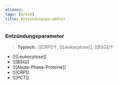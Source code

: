 ```yaml
---
aliases: 
tags: [m/m18]
title: Entzündungsparameter
---
```

### Entzündungsparameter
> **Typisch**:: [[CRP]]↑, [[Leukocytose]], [[BSG]]↑ 

- ![[Leukocytose]]
- ![[BSG]]
- ![[Akute-Phase-Proteine]]
- ![[CRP]]
- ![[PCT]]
